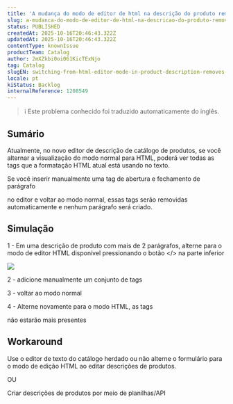 ```yaml
---
title: 'A mudança do modo de editor de html na descrição do produto remove as tags <p>'
slug: a-mudanca-do-modo-de-editor-de-html-na-descricao-do-produto-remove-as-tags-p
status: PUBLISHED
createdAt: 2025-10-16T20:46:43.322Z
updatedAt: 2025-10-16T20:46:43.322Z
contentType: knownIssue
productTeam: Catalog
author: 2mXZkbi0oi061KicTExNjo
tag: Catalog
slugEN: switching-from-html-editor-mode-in-product-description-removes-p-tags
locale: pt
kiStatus: Backlog
internalReference: 1208549
---
```


>ℹ️ Este problema conhecido foi traduzido automaticamente do inglês.

## Sumário


Atualmente, no novo editor de descrição de catálogo de produtos, se você alternar a visualização do modo normal para HTML, poderá ver todas as tags que a formatação HTML atual está usando no texto.

Se você inserir manualmente uma tag de abertura e fechamento de parágrafo <p></p> no editor e voltar ao modo normal, essas tags serão removidas automaticamente e nenhum parágrafo será criado.
## Simulação


1 - Em uma descrição de produto com mais de 2 parágrafos, alterne para o modo de editor HTML disponível pressionando o botão </> na parte inferior

 ![](https://vtexhelp.zendesk.com/attachments/token/4WtexfuFAhq9kNA6yCac7kXeS/?name=image.png)

2 - adicione manualmente um conjunto de tags <p> </p>

3 - voltar ao modo normal

4 - Alterne novamente para o modo HTML, as tags <p> não estarão mais presentes


## Workaround


Use o editor de texto do catálogo herdado ou não alterne o formulário para o modo de edição HTML ao editar descrições de produtos.

OU

Criar descrições de produtos por meio de planilhas/API



